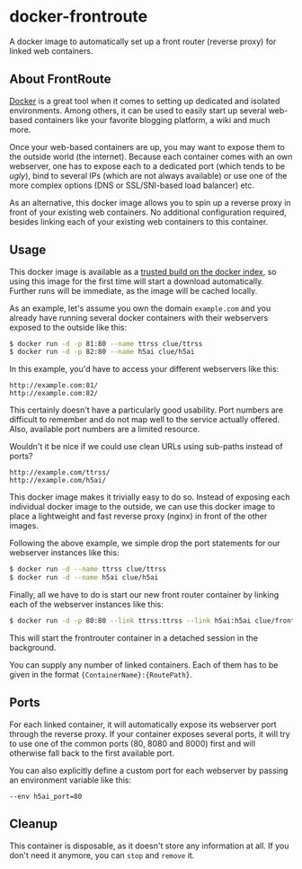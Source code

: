 # docker-frontroute

A docker image to automatically set up a front router (reverse proxy) for linked web containers.

## About FrontRoute

[Docker](https://www.docker.io) is a great tool when it comes to setting up dedicated and isolated environments.
Among others, it can be used to easily start up several web-based containers like your favorite blogging platform,
a wiki and much more.

Once your web-based containers are up, you may want to expose them to the outside world (the internet).
Because each container comes with an own webserver, one has to expose each to a dedicated port (which tends to be *ugly*),
bind to several IPs (which are not always available) or use one of the more complex options (DNS or SSL/SNI-based load balancer) etc.

As an alternative, this docker image allows you to spin up a reverse proxy in front of your existing web containers.
No additional configuration required, besides linking each of your existing web containers to this container.

## Usage

This docker image is available as a [trusted build on the docker index](https://index.docker.io/u/clue/frontroute/),
so using this image for the first time will start a download automatically.
Further runs will be immediate, as the image will be cached locally.

As an example, let's assume you own the domain `example.com` and you already have running several docker containers
with their webservers exposed to the outside like this:

```bash
$ docker run -d -p 81:80 --name ttrss clue/ttrss
$ docker run -d -p 82:80 --name h5ai clue/h5ai
```

In this example, you'd have to access your different webservers like this:

```
http://example.com:81/
http://example.com:82/
```

This certainly doesn't have a particularly good usability.
Port numbers are difficult to remember and do not map well to the service actually offered.
Also, available port numbers are a limited resource.

Wouldn't it be nice if we could use clean URLs using sub-paths instead of ports?

```
http://example.com/ttrss/
http://example.com/h5ai/
```

This docker image makes it trivially easy to do so.
Instead of exposing each individual docker image to the outside,
we can use this docker image to place a lightweight and fast reverse proxy (nginx) in front of the other images.

Following the above example, we simple drop the port statements for our webserver instances like this:

```bash
$ docker run -d --name ttrss clue/ttrss
$ docker run -d --name h5ai clue/h5ai
```

Finally, all we have to do is start our new front router container by linking each of the webserver instances like this:

```bash
$ docker run -d -p 80:80 --link ttrss:ttrss --link h5ai:h5ai clue/frontroute
```

This will start the frontrouter container in a detached session in the background.

You can supply any number of linked containers. Each of them has to be given in the format `{ContainerName}:{RoutePath}`.

## Ports

For each linked container, it will automatically expose its webserver port through the reverse proxy.
If your container exposes several ports, it will try to use one of the common ports (80, 8080 and 8000) first and
will otherwise fall back to the first available port.

You can also explicitly define a custom port for each webserver by passing an environment variable like this:

```
--env h5ai_port=80
```

## Cleanup

This container is disposable, as it doesn't store any information at all.
If you don't need it anymore, you can `stop` and `remove` it.
